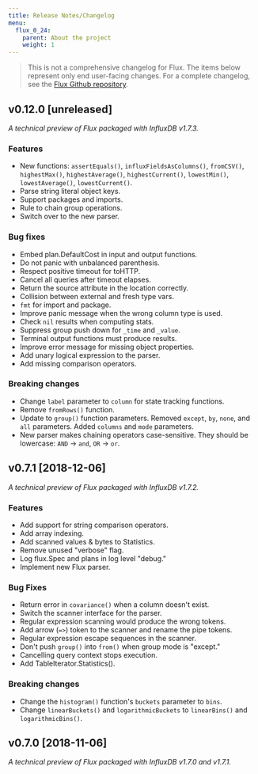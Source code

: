 ```yaml
---
title: Release Notes/Changelog
menu:
  flux_0_24:
    parent: About the project
    weight: 1
---
```


> This is not a comprehensive changelog for Flux.
> The items below represent only end user-facing changes.
> For a complete changelog, see the
> [Flux Github repository](https://github.com/influxdata/flux/releases).

## v0.12.0 [unreleased]
_A technical preview of Flux packaged with InfluxDB v1.7.3._

### Features
- New functions: `assertEquals()`, `influxFieldsAsColumns()`, `fromCSV()`, `highestMax()`,
  `highestAverage()`, `highestCurrent()`, `lowestMin()`, `lowestAverage()`, `lowestCurrent()`.
- Parse string literal object keys.
- Support packages and imports.
- Rule to chain group operations.
- Switch over to the new parser.

### Bug fixes
- Embed plan.DefaultCost in input and output functions.
- Do not panic with unbalanced parenthesis.
- Respect positive timeout for toHTTP.
- Cancel all queries after timeout elapses.
- Return the source attribute in the location correctly.
- Collision between external and fresh type vars.
- `fmt` for import and package.
- Improve panic message when the wrong column type is used.
- Check `nil` results when computing stats.
- Suppress group push down for `_time` and `_value`.
- Terminal output functions must produce results.
- Improve error message for missing object properties.
- Add unary logical expression to the parser.
- Add missing comparison operators.

### Breaking changes
- Change `label` parameter to `column` for state tracking functions.
- Remove `fromRows()` function.
- Update to `group()` function parameters. Removed `except`, `by`, `none`,
  and `all` parameters. Added `columns` and `mode` parameters.
- New parser makes chaining operators case-sensitive.
  They should be lowercase: `AND` -> `and`, `OR` -> `or`.

## v0.7.1 [2018-12-06]

_A technical preview of Flux packaged with InfluxDB v1.7.2._

### Features
- Add support for string comparison operators.
- Add array indexing.
- Add scanned values & bytes to Statistics.
- Remove unused "verbose" flag.
- Log flux.Spec and plans in log level "debug."
- Implement new Flux parser.

### Bug Fixes
- Return error in `covariance()` when a column doesn't exist.
- Switch the scanner interface for the parser.
- Regular expression scanning would produce the wrong tokens.
- Add arrow (`=>`) token to the scanner and rename the pipe tokens.
- Regular expression escape sequences in the scanner.
- Don't push `group()` into `from()` when group mode is "except."
- Cancelling query context stops execution.
- Add TableIterator.Statistics().

### Breaking changes
- Change the `histogram()` function's `buckets` parameter to `bins`.
- Change `linearBuckets()` and `logarithmicBuckets` to `linearBins()` and `logarithmicBins()`.


## v0.7.0 [2018-11-06]

_A technical preview of Flux packaged with InfluxDB v1.7.0 and v1.7.1._
